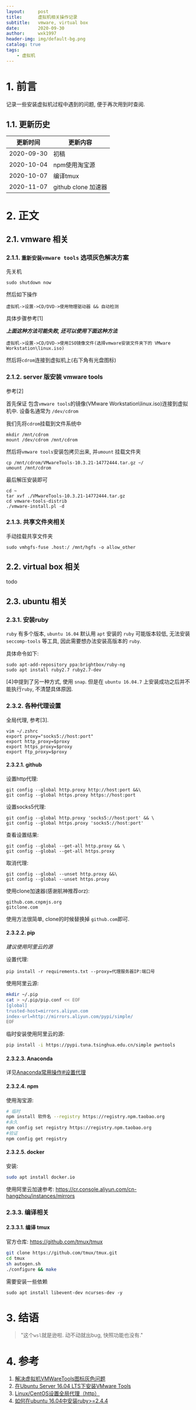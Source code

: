 ```yaml
---
layout:     post
title:      虚拟机相关操作记录
subtitle:   vmware, virtual box
date:       2020-09-30
author:     wxk1997
header-img: img/default-bg.png
catalog: true
tags:
    - 虚拟机
---
```


# 1. 前言

记录一些安装虚拟机过程中遇到的问题, 便于再次用到时查阅.

## 1.1. 更新历史

| 更新时间  | 更新内容  |
|  ----     | ----      |
| 2020-09-30 | 初稿     |
| 2020-10-04 | npm使用淘宝源     |
| 2020-10-07 | 编译tmux     |
| 2020-11-07 | github clone 加速器     |

# 2. 正文

## 2.1. vmware 相关

### 2.1.1. `重新安装vmware tools` 选项灰色解决方案

先关机

```
sudo shutdown now 
```

然后如下操作

```
虚拟机->设置->CD/DVD->使用物理驱动器 && 自动检测
```

具体步骤参考[1]

***上面这种方法可能失败, 还可以使用下面这种方法***


```
虚拟机->设置->CD/DVD->使用ISO镜像文件(选择vmware安装文件夹下的 VMware Workstation\linux.iso)
```

然后将`cdrom`连接到虚拟机上(右下角有光盘图标)


### 2.1.2. server 版安装 vmware tools

参考[2]

首先保证 包含`vmware tools`的镜像(VMware Workstation\linux.iso)连接到虚拟机中. 设备名通常为 `/dev/cdrom`

我们先将`cdrom`挂载到文件系统中

```
mkdir /mnt/cdrom
mount /dev/cdrom /mnt/cdrom
```

然后将`vmware tools`安装包拷贝出来, 并`umount` 挂载文件夹

```
cp /mnt/cdrom/VMwareTools-10.3.21-14772444.tar.gz ~/
umount /mnt/cdrom
```

最后解压安装即可

```
cd ~
tar xvf ./VMwareTools-10.3.21-14772444.tar.gz
cd vmware-tools-distrib
./vmware-install.pl -d
```

### 2.1.3. 共享文件夹相关

手动挂载共享文件夹

```
sudo vmhgfs-fuse .host:/ /mnt/hgfs -o allow_other
```

## 2.2. virtual box 相关

todo


## 2.3. ubuntu 相关


### 2.3.1. 安装ruby

`ruby` 有多个版本, `ubuntu 16.04` 默认用 `apt` 安装的 `ruby` 可能版本较低, 无法安装 `seccomp-tools` 等工具, 因此需要想办法安装高版本的 `ruby`.

具体命令如下:

```
sudo apt-add-repository ppa:brightbox/ruby-ng 
sudo apt install ruby2.7 ruby2.7-dev
```

[4]中提到了另一种方式, 使用 `snap`. 但是在 `ubuntu 16.04.7` 上安装成功之后并不能执行`ruby`, 不清楚具体原因.

### 2.3.2. 各种代理设置

全局代理, 参考[3].

```
vim ~/.zshrc
export proxy="socks5://host:port"
export http_proxy=$proxy
export https_proxy=$proxy
export ftp_proxy=$proxy
```

#### 2.3.2.1. github

设置http代理:

```
git config --global http.proxy http://host:port &&\
git config --global https.proxy https://host:port
```

设置socks5代理:

```
git config --global http.proxy 'socks5://host:port' && \
git config --global https.proxy 'socks5://host:port'
```

查看设置结果:

```
git config --global --get-all http.proxy && \
git config --global --get-all https.proxy
```

取消代理:

```
git config --global --unset http.proxy &&\
git config --global --unset https.proxy
```

使用clone加速器(感谢航神推荐orz):


```
github.com.cnpmjs.org
gitclone.com
```

使用方法很简单, clone的时候替换掉 `github.com`即可.

#### 2.3.2.2. pip

*建议使用阿里云的源*

设置代理:

```
pip install -r requirements.txt --proxy=代理服务器IP:端口号
```

使用阿里云源:

```bash
mkdir ~/.pip
cat > ~/.pip/pip.conf << EOF
[global]
trusted-host=mirrors.aliyun.com
index-url=http://mirrors.aliyun.com/pypi/simple/
EOF
```

临时安装使用阿里云的源:

```bash
pip install -i https://pypi.tuna.tsinghua.edu.cn/simple pwntools
```

#### 2.3.2.3. Anaconda

详见[Anaconda常用操作#设置代理](https://pullp.github.io/2020/08/13/3-Anaconda_cheetsheet/#%E8%AE%BE%E7%BD%AE%E4%BB%A3%E7%90%86)



#### 2.3.2.4. npm

使用淘宝源:

```bash
# 临时
npm install 软件名 --registry https://registry.npm.taobao.org 
#永久
npm config set registry https://registry.npm.taobao.org
#验证
npm config get registry
```

#### 2.3.2.5. docker

安装:

```bash
sudo apt install docker.io  
```

使用阿里云加速参考: https://cr.console.aliyun.com/cn-hangzhou/instances/mirrors



### 2.3.3. 编译相关

#### 2.3.3.1. 编译 tmux

官方仓库: https://github.com/tmux/tmux

```bash
git clone https://github.com/tmux/tmux.git
cd tmux
sh autogen.sh
./configure && make
```

需要安装一些依赖

```
sudo apt install libevent-dev ncurses-dev -y
```

# 3. 结语


> "这个`wsl`就是逊啦. 动不动就出bug, 快照功能也没有."


# 4. 参考

1. [解决虚拟机VMWareTools图标灰色问题](https://blog.csdn.net/weixin_41913844/article/details/84327042)
2. [在Ubuntu Server 16.04 LTS下安装VMware Tools](https://www.cnblogs.com/KKSoft/p/7765195.html)
3. [Linux/CentOS设置全局代理（http）](https://www.cnblogs.com/EasonJim/p/9826681.html)
4. [如何在ubuntu 16.04中安装ruby>=2.4.4](https://askubuntu.com/questions/1175693/how-to-upgrade-ruby-to-version-2-4-4-on-ubuntu-16-04-for-wpscan)